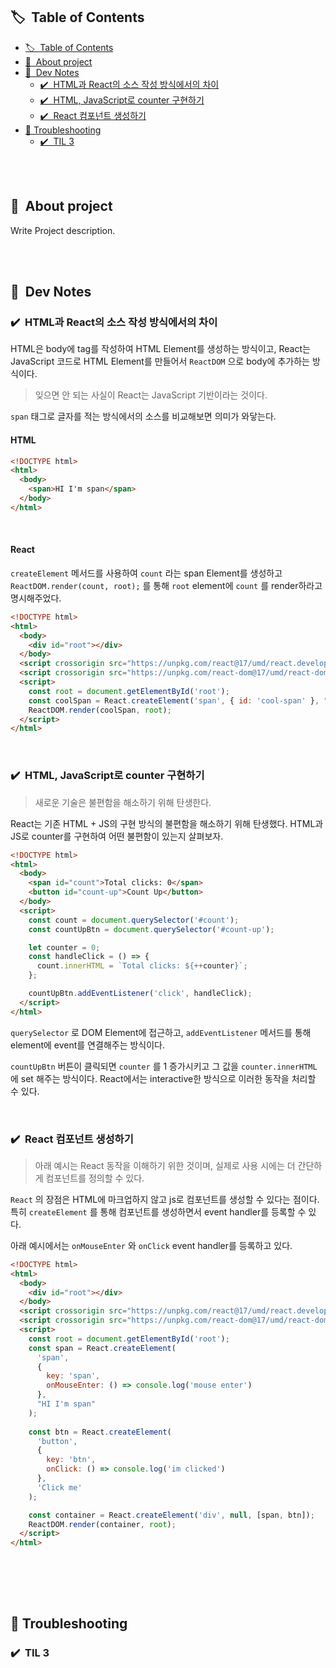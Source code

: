## 🏷 &nbsp;Table of Contents
- [🏷 &nbsp;Table of Contents](#-table-of-contents)
- [🙌 &nbsp;About project](#-about-project)
- [📕 &nbsp;Dev Notes](#-dev-notes)
  - [✔️ &nbsp;HTML과 React의 소스 작성 방식에서의 차이](#️-html과-react의-소스-작성-방식에서의-차이)
  - [✔️ &nbsp;HTML, JavaScript로 counter 구현하기](#️-html-javascript로-counter-구현하기)
  - [✔️ &nbsp;React 컴포넌트 생성하기](#️-react-컴포넌트-생성하기)
- [🔫 Troubleshooting](#-troubleshooting)
  - [✔️ &nbsp;TIL 3](#️-til-3)


<br/><br/>

## 🙌 &nbsp;About project

Write Project description.

<br/><br/>

## 📕 &nbsp;Dev Notes

### ✔️ &nbsp;HTML과 React의 소스 작성 방식에서의 차이

HTML은 body에 tag를 작성하여 HTML Element를 생성하는 방식이고, React는 JavaScript 코드로 HTML Element를 만들어서 `ReactDOM` 으로 body에 추가하는 방식이다.

> 잊으면 안 되는 사실이 React는 JavaScript 기반이라는 것이다.

`span` 태그로 글자를 적는 방식에서의 소스를 비교해보면 의미가 와닿는다.


#### HTML
```html
<!DOCTYPE html>
<html>
  <body>
    <span>HI I'm span</span>
  </body>
</html>
```

<br/>

#### React

`createElement` 메서드를 사용하여 `count` 라는 span Element를 생성하고  `ReactDOM.render(count, root);` 를 통해 `root` element에 `count` 를 render하라고 명시해주었다.

```html
<!DOCTYPE html>
<html>
  <body>
    <div id="root"></div>
  </body>
  <script crossorigin src="https://unpkg.com/react@17/umd/react.development.js"></script>
  <script crossorigin src="https://unpkg.com/react-dom@17/umd/react-dom.development.js"></script>
  <script>
    const root = document.getElementById('root');
    const coolSpan = React.createElement('span', { id: 'cool-span' }, "HI I'm cool span");
    ReactDOM.render(coolSpan, root);
  </script>
</html>
```

<br/>

### ✔️ &nbsp;HTML, JavaScript로 counter 구현하기 

> 새로운 기술은 불편함을 해소하기 위해 탄생한다.

React는 기존 HTML + JS의 구현 방식의 불편함을 해소하기 위해 탄생했다. HTML과 JS로 counter를 구현하여 어떤 불편함이 있는지 살펴보자.

```html
<!DOCTYPE html>
<html>
  <body>
    <span id="count">Total clicks: 0</span>
    <button id="count-up">Count Up</button>
  </body>
  <script>
    const count = document.querySelector('#count');
    const countUpBtn = document.querySelector('#count-up');

    let counter = 0;
    const handleClick = () => {
      count.innerHTML = `Total clicks: ${++counter}`;
    };

    countUpBtn.addEventListener('click', handleClick);
  </script>
</html>
```

`querySelector` 로 DOM Element에 접근하고, `addEventListener` 메서드를 통해 element에 event를 연결해주는 방식이다.

`countUpBtn` 버튼이 클릭되면 `counter` 를 1 증가시키고 그 값을 `counter.innerHTML` 에 set 해주는 방식이다. React에서는 interactive한 방식으로 이러한 동작을 처리할 수 있다.

<br/>

### ✔️ &nbsp;React 컴포넌트 생성하기

> 아래 예시는 React 동작을 이해하기 위한 것이며, 실제로 사용 시에는 더 간단하게 컴포넌트를 정의할 수 있다.

`React` 의 장점은 HTML에 마크업하지 않고 js로 컴포넌트를 생성할 수 있다는 점이다. 특히 `createElement` 를 통해 컴포넌트를 생성하면서 event handler를 등록할 수 있다.

아래 예시에서는 `onMouseEnter` 와 `onClick` event handler를 등록하고 있다.

```html
<!DOCTYPE html>
<html>
  <body>
    <div id="root"></div>
  </body>
  <script crossorigin src="https://unpkg.com/react@17/umd/react.development.js"></script>
  <script crossorigin src="https://unpkg.com/react-dom@17/umd/react-dom.development.js"></script>
  <script>
    const root = document.getElementById('root');
    const span = React.createElement(
      'span',
      {
        key: 'span',
        onMouseEnter: () => console.log('mouse enter')
      },
      "HI I'm span"
    );
    
    const btn = React.createElement(
      'button',
      {
        key: 'btn',
        onClick: () => console.log('im clicked')
      },
      'Click me'
    );

    const container = React.createElement('div', null, [span, btn]);
    ReactDOM.render(container, root);
  </script>
</html>
```

<br/>





<br/><br/>

## 🔫 Troubleshooting

### ✔️ &nbsp;TIL 3
